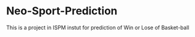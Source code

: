 # Neo-Sport-Prediction
This is a project in ISPM instut for prediction of Win or Lose of Basket-ball
